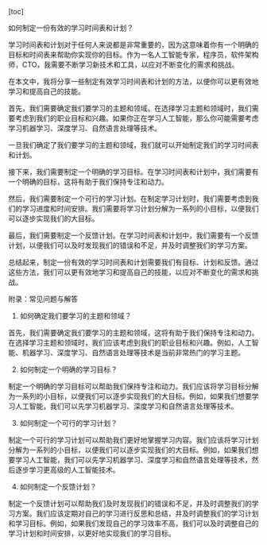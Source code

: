 
[toc]                    
                
                
如何制定一份有效的学习时间表和计划？

学习时间表和计划对于任何人来说都是非常重要的，因为这意味着你有一个明确的目标和时间表来帮助你实现你的目标。作为一名人工智能专家，程序员，软件架构师，CTO，我需要不断学习新技术和工具，以应对不断变化的需求和挑战。

在本文中，我将分享一些制定有效学习时间表和计划的方法，以便你可以更有效地学习和提高自己的技能。

首先，我们需要确定我们要学习的主题和领域。在选择学习主题和领域时，我们需要考虑到我们的职业目标和兴趣。如果你正在学习人工智能，那么你可能需要考虑学习机器学习、深度学习、自然语言处理等技术。

一旦我们确定了我们要学习的主题和领域，我们就可以开始制定我们的学习时间表和计划。

接下来，我们需要制定一个明确的学习目标。在学习时间表和计划中，我们需要有一个明确的目标，这将有助于我们保持专注和动力。

然后，我们需要制定一个可行的学习计划。在制定学习计划时，我们需要考虑到我们的学习进度和时间安排。我们需要将学习计划分解为一系列的小目标，以便我们可以逐步实现我们的大目标。

最后，我们需要制定一个反馈计划。在学习时间表和计划中，我们需要有一个反馈计划，以便我们可以及时发现我们的错误和不足，并及时调整我们的学习方案。

总结起来，制定一份有效的学习时间表和计划需要我们有目标、计划和反馈。通过这些方法，我们可以更有效地学习和提高自己的技能，以应对不断变化的需求和挑战。

附录：常见问题与解答

1. 如何确定我们要学习的主题和领域？

首先，我们需要确定我们要学习的主题和领域，这将有助于我们保持专注和动力。在选择学习主题和领域时，我们应该考虑到我们的职业目标和兴趣。例如，人工智能、机器学习、深度学习、自然语言处理等技术是当前非常热门的学习主题。

2. 如何制定一个明确的学习目标？

制定一个明确的学习目标可以帮助我们保持专注和动力。我们应该将学习目标分解为一系列的小目标，以便我们可以逐步实现我们的大目标。例如，如果我们想要学习人工智能，我们可以先学习机器学习、深度学习和自然语言处理等技术。

3. 如何制定一个可行的学习计划？

制定一个可行的学习计划可以帮助我们更好地掌握学习内容。我们应该将学习计划分解为一系列的小目标，以便我们可以逐步实现我们的大目标。例如，如果我们想要学习人工智能，我们可以先学习机器学习、深度学习和自然语言处理等技术，然后逐步学习更高级的人工智能技术。

4. 如何制定一个反馈计划？

制定一个反馈计划可以帮助我们及时发现我们的错误和不足，并及时调整我们的学习方案。我们应该定期对自己的学习进行反思和总结，并及时调整我们的学习计划和学习目标。例如，如果我们发现自己的学习效率不高，我们可以及时调整自己的学习计划和时间安排，以更好地实现我们的学习目标。

